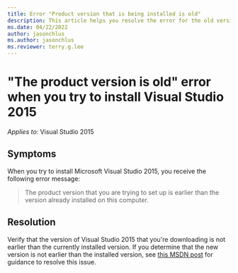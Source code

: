 ```yaml
---
title: Error "Product version that is being installed is old"
description: This article helps you resolve the error for the old version when you try to install Visual Studio 2015.
ms.date: 04/22/2022
author: jasonchlus
ms.author: jasonchlus
ms.reviewer: terry.g.lee
---
```


# "The product version is old" error when you try to install Visual Studio 2015

_Applies to:_&nbsp;Visual Studio 2015

## Symptoms

When you try to install Microsoft Visual Studio 2015, you receive the following error message:

> The product version that you are trying to set up is earlier than the version already installed on this computer.
## Resolution

Verify that the version of Visual Studio 2015 that you're downloading is not earlier than the currently installed version. If you determine that the new version is not earlier than the installed version, see [this MSDN post](https://social.msdn.microsoft.com/Forums/abaecb1a-2ed6-4c9d-9676-794039ba3422/visual-studio-community-2015-setup-blocked-the-product-version-that-you-are-trying-to-set-up-is?forum=vssetup) for guidance to resolve this issue.
